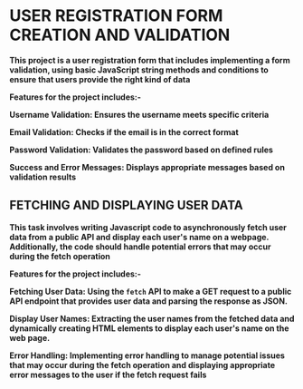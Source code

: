 # USER REGISTRATION FORM CREATION AND VALIDATION

**This project is a user registration form that includes implementing a form validation, using basic JavaScript string methods and conditions to ensure that users provide the right kind of data**

**Features for the project includes:-**

**Username Validation: Ensures the username meets specific criteria**

**Email Validation: Checks if the email is in the correct format**

**Password Validation: Validates the password based on defined rules**

**Success and Error Messages: Displays appropriate messages based on validation results**

## FETCHING AND DISPLAYING USER DATA

**This task involves writing Javascript code to asynchronously fetch user data from a public API and display each user's name on a webpage. Additionally, the code should handle potential errors that may occur during the fetch operation**

**Features for the project includes:-**

**Fetching User Data: Using the `fetch` API to make a GET request to a public API endpoint that provides user data and parsing the response as JSON.**

**Display User Names: Extracting the user names from the fetched data and dynamically creating HTML elements to display each user's name on the web page.**

**Error Handling: Implementing error handling to manage potential issues that may occur during the fetch operation and displaying appropriate error messages to the user if the fetch request fails**